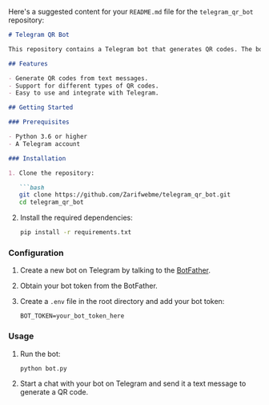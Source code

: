 Here's a suggested content for your `README.md` file for the `telegram_qr_bot` repository:

```markdown
# Telegram QR Bot

This repository contains a Telegram bot that generates QR codes. The bot allows users to easily create QR codes by sending text messages to the bot.

## Features

- Generate QR codes from text messages.
- Support for different types of QR codes.
- Easy to use and integrate with Telegram.

## Getting Started

### Prerequisites

- Python 3.6 or higher
- A Telegram account

### Installation

1. Clone the repository:

   ```bash
   git clone https://github.com/Zarifwebme/telegram_qr_bot.git
   cd telegram_qr_bot
   ```

2. Install the required dependencies:

   ```bash
   pip install -r requirements.txt
   ```

### Configuration

1. Create a new bot on Telegram by talking to the [BotFather](https://telegram.me/BotFather).
2. Obtain your bot token from the BotFather.
3. Create a `.env` file in the root directory and add your bot token:

   ```env
   BOT_TOKEN=your_bot_token_here
   ```

### Usage

1. Run the bot:

   ```bash
   python bot.py
   ```

2. Start a chat with your bot on Telegram and send it a text message to generate a QR code.
